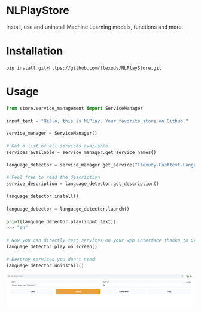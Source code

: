 # NLPlayStore
Install, use and uninstall Machine Learning models, functions and more.

# Installation
`pip install git+https://github.com/flexudy/NLPlayStore.git`

# Usage

```python
from store.service_management import ServiceManager

input_text = "Hello, this is NLPlay. Your favorite store on Github."

service_manager = ServiceManager()

# Get a list of all services available
services_available = service_manager.get_service_names()

language_detector = service_manager.get_service("Flexudy-Fasttext-Language-Detector")

# Feel free to read the description
service_description = language_detector.get_description()

language_detector.install()

language_detector = language_detector.launch()

print(language_detector.play(input_text))
>>> "en"

# Now you can directly test services on your web interface thanks to Gradio (gradio.app).
language_detector.play_on_screen()

# Destroy services you don't need
language_detector.uninstall()
```
[<img src="gradio.png" width="500" align="left"/>](Gradio-NLPlay)
